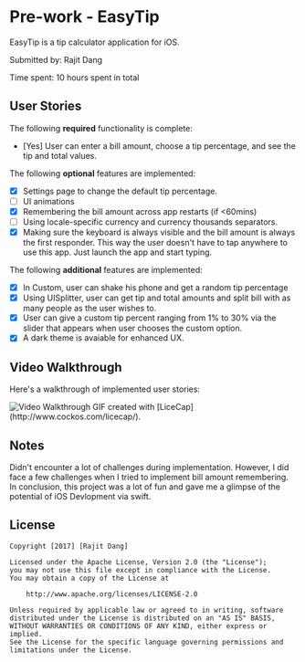 # Pre-work - EasyTip

EasyTip is a tip calculator application for iOS.

Submitted by: Rajit Dang

Time spent: 10 hours spent in total

## User Stories

The following **required** functionality is complete:

* [Yes] User can enter a bill amount, choose a tip percentage, and see the tip and total values.

The following **optional** features are implemented:
* [X] Settings page to change the default tip percentage.
* [ ] UI animations
* [X] Remembering the bill amount across app restarts (if <60mins)
* [ ] Using locale-specific currency and currency thousands separators.
* [X] Making sure the keyboard is always visible and the bill amount is always the first responder. This way the user doesn't have to tap anywhere to use this app. Just launch the app and start typing.

The following **additional** features are implemented:

* [X] In Custom, user can shake his phone and get a random tip percentage
* [X] Using UISplitter, user can get tip and total amounts and split bill with as many people as the user wishes to.
* [X] User can give a custom tip percent ranging from 1% to 30% via the slider that appears when user chooses the custom option.
* [X] A dark theme is avaiable for enhanced UX.
## Video Walkthrough 

Here's a walkthrough of implemented user stories:

<img src='http://i.imgur.com/re1ylqg.gif' title='Video Walkthrough' width='' alt='Video Walkthrough' />
GIF created with [LiceCap](http://www.cockos.com/licecap/).

## Notes
Didn't encounter a lot of challenges during implementation. However, I did face a few challenges when I tried to implement bill amount remembering. In conclusion, this project was a lot of fun and gave me a glimpse of the potential of iOS Devlopment via swift.
## License

    Copyright [2017] [Rajit Dang]

    Licensed under the Apache License, Version 2.0 (the "License");
    you may not use this file except in compliance with the License.
    You may obtain a copy of the License at

        http://www.apache.org/licenses/LICENSE-2.0

    Unless required by applicable law or agreed to in writing, software
    distributed under the License is distributed on an "AS IS" BASIS,
    WITHOUT WARRANTIES OR CONDITIONS OF ANY KIND, either express or implied.
    See the License for the specific language governing permissions and
    limitations under the License.
